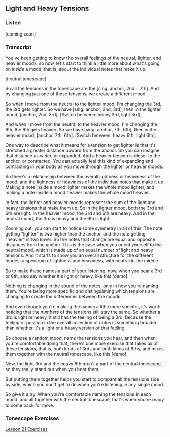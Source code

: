 ## Light and Heavy Tensions



### Listen



[coming soon]



### Transcript

You've been getting to know the overall feelings of the neutral, lighter, and heavier moods, so now, let's start to think a little more about what's going on *inside* a mood, that is, about the individual notes that make it up.

[neutral tonescape]

So all the tensions in the tonescape are the [sing: anchor, 2nd... 7th]. And by changing just one of these tensions, we create a different mood.

So when I move from the neutral to the lighter mood, I'm changing the 3rd, the 3rd gets lighter. So we have [sing: anchor, 2nd, 3rd], then in the lighter mood, [anchor, 2nd, 3rd]. [Switch between: heavy 3rd, light 3rd].

And when I move from the neutral to the heavier mood, I'm changing the 6th, the 6th gets heavier. So we have [sing: anchor, 7th, 6th], then in the heavier mood, [anchor, 7th, 6th]. [Switch between: heavy 6th, light 6th].

One way to describe what it means for a tension to get lighter is that it's stretched a greater distance upward from the anchor. So you can imagine that distance as wider, or expanded. And a heavier tension is closer to the anchor, or contracted. You can actually feel this kind of expanding and contracting in your body as you move through the lighter or heavier moods.

So there's a relationship between the overall lightness or heaviness of the mood, and the lightness or heaviness of the individual notes that make it up. Making a note inside a mood lighter makes the whole mood lighter, and making a note inside a mood heavier makes the whole mood heavier.

In fact, the lighter and heavier moods represent the sum of the light and heavy tensions that make them up. So in the lighter mood, both the 3rd and 6th are light. In the heavier mood, the 3rd and 6th are heavy. And in the neutral mood, the 3rd is heavy and the 6th is light.

Zooming out, you can start to notice some symmetry in all of this. The note getting "lighter" is two higher than the anchor, and the note getting "heavier" is two lower. So the notes that change are equal and opposite distances from the anchor. This is the case when you orient yourself to the neutral mood, which is made up of an equal number of light and heavy tensions. And it starts to show you an overall structure for the different modes: a spectrum of lightness and heaviness, with neutral in the middle.

So to make these names a part of your listening, now, when you hear a 3rd or 6th, also say whether it's light or heavy, like this [demo].

Nothing is changing in the sound of the notes, only in how you're naming them. You're being more specific and distinguishing which tensions are changing to create the differences between the moods.

And even though you're making the names a little more specific, it's worth noticing that the *numbers* of the tensions still stay the same. So whether a 3rd is light or heavy, it still has the feeling of being a 3rd. Because the feeling of position in the overall collection of notes is something broader than whether it's a light or a heavy version of that feeling.

So choose a random mood, name the tensions you hear, and then when you're comfortable doing that, there's one more exercise that takes *all* of these tensions, that is, both kinds of 3rds and both kinds of 6ths, and mixes them together with the neutral tonescape, like this [demo].

Now, the light 3rd and the heavy 6th *aren't* a part of the neutral tonescape, so they really stand out when you hear them. 

But putting them together helps you start to compare all the tensions side by side, which you don't get to do when you're listening in any single mood.

So give it a try. When you're comfortable naming the tensions in each mood, and all together with the neutral tonescape, that's when you're ready to come back for more.



### Tonescape Exercises

[Lesson 21 Exercises](21-exercises.html)
